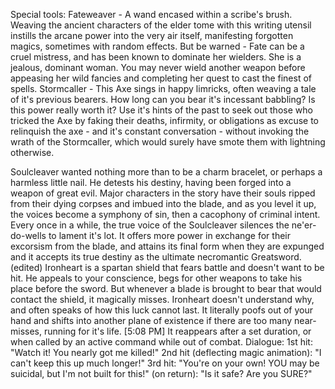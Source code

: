 Special tools:
Fateweaver - A wand encased within a scribe's brush. Weaving the ancient characters of the elder tome with this writing utensil instills the arcane power into the very air itself, manifesting forgotten magics, sometimes with random effects. But be warned - Fate can be a cruel mistress, and has been known to dominate her wielders. She is a jealous, dominant woman. You may never wield another weapon before appeasing her wild fancies and completing her quest to cast the finest of spells.
Stormcaller - This Axe sings in happy limricks, often weaving a tale of it's previous bearers. How long can you bear it's incessant babbling? Is this power really worth it? Use it's hints of the past to seek out those who tricked the Axe by faking their deaths, infirmity, or obligations as excuse to relinquish the axe - and it's constant conversation - without invoking the wrath of the Stormcaller, which would surely have smote them with lightning otherwise.

Soulcleaver wanted nothing more than to be a charm bracelet, or perhaps a harmless little nail. He detests his destiny, having been forged into a weapon of great evil. Major characters in the story have their souls ripped from their dying corpses and imbued into the blade, and as you level it up, the voices become a symphony of sin, then a cacophony of criminal intent. Every once in a while, the true voice of the Soulcleaver silences the ne'er-do-wells to lament it's lot. It offers more power in exchange for their excorsism from the blade, and attains its final form when they are expunged and it accepts its true destiny as the ultimate necromantic Greatsword. (edited)
Ironheart is a spartan shield that fears battle and doesn't want to be hit. He appeals to your conscience, begs for other weapons to take his place before the sword. But whenever a blade is brought to bear that would contact the shield, it magically misses. Ironheart doesn't understand why, and often speaks of how this luck cannot last.
It literally poofs out of your hand and shifts into another plane of existence if there are too many near-misses, running for it's life.
[5:08 PM]
It reappears after a set duration, or when called by an active command while out of combat.
Dialogue: 1st hit: "Watch it! You nearly got me killed!" 2nd hit (deflecting magic animation): "I can't keep this up much longer!" 3rd hit: "You're on your own! YOU may be suicidal, but I'm not built for this!" (on return): "Is it safe? Are you SURE?"

